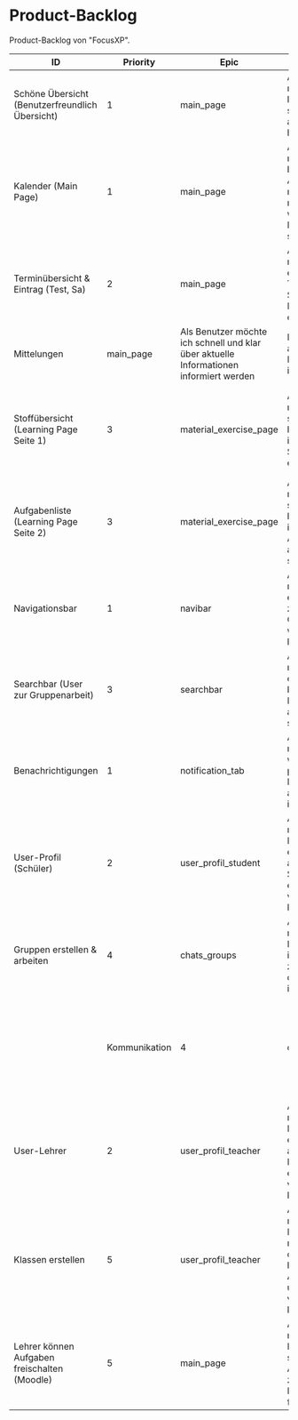 
# **Product-Backlog**

Product-Backlog von "FocusXP".


| ID | Priority | Epic | User Story | COS | Effort |Status|Time|
| ---|------|------| -----------|-----|--------|-------|-------|
| Schöne Übersicht (Benutzerfreundlich Übersicht) | 1 | main_page | Als Benutzer möchte ich ein klares, gut struktuiertes und ansprechendes UI haben. | Dem Benutzer eine klar strukturierte und benutzerfreundliche Übersicht zur Verfügung stellen | awd | awd | awd |
| Kalender (Main Page) | 1 | main_page | Als Benutzer möchte ich direkt beim öffnen der Anwendung/App meinen Kalender mit den wichtigstens Ereignissen schnell sehen können | Dem Benutzer einen Kalender auf der main_page zur Verfügung stellen mit den wichtigstens Ereignissen. | awd | awd | awd |
| Terminübersicht & Eintrag (Test, Sa)  | 2 | main_page | Als Benutzer möchte ich es einfach haben, Termine wie Tests, Schularbeiten oder Hausaufgaben erstellen zu können | Dem Benutzer die Möglichkeit geben über einen Button schnell und einfach Ereignisse zu erstellen. | awd | awd | awd |
| Mittelungen  | main_page | Als Benutzer möchte ich schnell und klar über aktuelle Informationen informiert werden | Den Benutzer über aktuelle Informationen informieren. | awd | awd | awd | awd |
| Stoffübersicht (Learning Page Seite 1) | 3 | material_exercise_page | Als Benutzer möchte ich eine schöne Übersicht haben, in welcher ich den aktuellen Stoff sehen und eintragen kann. | Dem Benutzer die Möglichkeit geben schnell und einfach aktuelle Aufgaben zu sehen und über einen Button welche hinzuzufügen. | awd | awd | awd |
| Aufgabenliste  (Learning Page Seite 2) | 3 | material_exercise_page | Als Benutzer möchte ich eine schöne Übersicht haben, in welcher ich meine aktuellen Aufgaben schnell auf einen Blick sehen kann. | Dem Benutzer die Möglichkeit geben alle Aufgaben auf einen Blick sehen zu können. | awd | awd | awd |
| Navigationsbar | 1 | navibar | Als Benutzer möchte ich es einfach haben zwischen den Oberflächen wechseln zu können. | Dem Benutzer eine schöne Navigation zur Verfügung stellen um die Oberflächen zu wechseln. | awd | awd | awd |
| Searchbar (User zur Gruppenarbeit) | 3 | searchbar | Als Benutzer möchte ich es einfach haben nach bestimmten Ereignissen oder anderen Nutzern zu suchen. | Dem Benutzer eine Searchbar geben wo er nach anderen Nutzern oder Ereignissen suchen kann. | awd | awd | awd |
| Benachrichtigungen | 1 | notification_tab | Als Benutzer möchte ich über wichtige Ereignisse per Push-Benachrichtigungen auf meinem Handy informiert werden. | Den Benutzer per Push-Benachrichtigung über anstehende Ereignisse informieren. | awd | awd | awd |
| User-Profil (Schüler) | 2 | user_profil_student | Als Benutzer möchte ich die Möglichkeit haben, ein schönes und ansprechendes Schüler-Profil erstellen und verwalten zu können. | Der Benutzer soll ein Profil einrichten und Eigenschaften selber einstellen können. | awd | awd | awd |
| Gruppen erstellen & arbeiten | 4 | chats_groups | Als Benutzer möchte ich die Möglichkeit haben, individuell Gruppen zu erstellen und mit diesen zu interagieren. | Der Benutzer soll über die Chat Funktion Gruppen erstellen können. | awd | awd | awd |
<!-- Neu hinzugeführt, löschen wenn nicht gebraucht wird.--> | Kommunikation | 4 | chats_groups | Als Benutzer möchte ich die Möglichkeit haben, schnell und einfach mit anderen Nutzern oder Gruppen zu interagieren und kommunizieren. | Der Benutzer soll über Chats mit anderen schreiben können. | awd | awd | awd |
| User-Lehrer | 2 | user_profil_teacher | Als Benutzer möchte ich die Möglichkeit haben, ein schönes und ansprechender Lehrer-Profil erstellen und verwalten zu können. | Der Benutzer soll ein Profil einrichten und Eigenschaften selber einstellen können. | awd | awd | awd |
| Klassen erstellen | 5 | user_profil_teacher | Als Benutzer möchte ich die Möglichkeit haben, meine Schüler in der App als Klasse hinzuzufügen, um Aufgaben direkt und einfach verschicken zu können. | Der Benutzer soll mit Lehrer Profil Klassen einrichten und damit interagieren können. | awd | awd | awd |
| Lehrer können Aufgaben freischalten (Moodle) | 5 | main_page | Als Benutzer möchte ich die Möglichkeit haben, schnell und einfach Aufgaben für meine zuvor erstellen Klassen, Aufgaben freizuschalten | Der Benutzer soll mit Lehrer Profil Aufgaben oder Ereignisse freischalten können. | awd | awd | awd |
